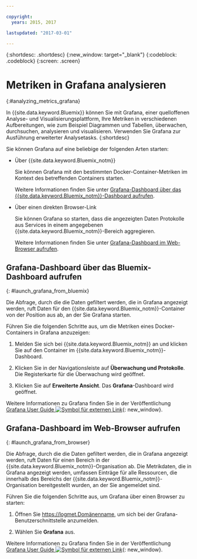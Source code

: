 ```yaml
---

copyright:
  years: 2015, 2017

lastupdated: "2017-03-01"

---
```



{:shortdesc: .shortdesc}
{:new_window: target="_blank"}
{:codeblock: .codeblock}
{:screen: .screen}

# Metriken in Grafana analysieren
{:#analyzing_metrics_grafana}

In {{site.data.keyword.Bluemix}} können Sie mit Grafana, einer quelloffenen Analyse- und Visualisierungsplattform, Ihre Metriken in verschiedenen Aufbereitungen, wie zum Beispiel Diagrammen und Tabellen, überwachen, durchsuchen, analysieren und visualisieren. Verwenden Sie Grafana zur Ausführung erweiterter Analysetasks.
{:shortdesc}

Sie können Grafana auf eine beliebige der folgenden Arten starten: 

* Über {{site.data.keyword.Bluemix_notm}}

    Sie können Grafana mit den bestimmten Docker-Container-Metriken im Kontext des betreffenden Containers starten.  
    
    Weitere Informationen finden Sie unter [Grafana-Dashboard über das {{site.data.keyword.Bluemix_notm}}-Dashboard aufrufen](monitoring_analyzing_metrics_grafana.html#launch_grafana_from_bluemix). 

* Über einen direkten Browser-Link

    Sie können Grafana so starten, dass die angezeigten Daten Protokolle aus Services in einem angegebenen {{site.data.keyword.Bluemix_notm}}-Bereich aggregieren. 
    
    Weitere Informationen finden Sie unter [Grafana-Dashboard im Web-Browser aufrufen](monitoring_analyzing_metrics_grafana.html#launch_grafana_from_browser).
    


##  Grafana-Dashboard über das Bluemix-Dashboard aufrufen
{: #launch_grafana_from_bluemix}

Die Abfrage, durch die die Daten gefiltert werden, die in Grafana angezeigt werden, ruft Daten für den {{site.data.keyword.Bluemix_notm}}-Container von der Position aus ab, an der Sie Grafana starten.  

Führen Sie die folgenden Schritte aus, um die Metriken eines Docker-Containers in Grafana anzuzeigen: 

1. Melden Sie sich bei {{site.data.keyword.Bluemix_notm}} an und klicken Sie auf den Container im {{site.data.keyword.Bluemix_notm}}-Dashboard.  
    
2. Klicken Sie in der Navigationsleiste auf **Überwachung und Protokolle**. Die Registerkarte für die Überwachung wird geöffnet.  
    
3. Klicken Sie auf **Erweiterte Ansicht**. Das **Grafana**-Dashboard wird geöffnet. 

Weitere Informationen zu Grafana finden Sie in der Veröffentlichung [Grafana User Guide ![Symbol für externen Link](../../../icons/launch-glyph.svg "Symbol für externen Link")](http://docs.grafana.org/){: new_window}. 


##  Grafana-Dashboard im Web-Browser aufrufen
{: #launch_grafana_from_browser}

Die Abfrage, durch die die Daten gefiltert werden, die in Grafana angezeigt werden, ruft Daten für einen Bereich in der {{site.data.keyword.Bluemix_notm}}-Organisation ab. Die Metrikdaten, die in Grafana angezeigt werden, umfassen Einträge für alle Ressourcen, die innerhalb des Bereichs der {{site.data.keyword.Bluemix_notm}}-Organisation bereitgestellt wurden, an der Sie angemeldet sind. 

Führen Sie die folgenden Schritte aus, um Grafana über einen Browser zu starten: 

1. Öffnen Sie [https://logmet.<span class="keyword" data-hd-keyref="DomainName">Domänenname</span>](https://logmet.{DomainName}), um sich bei der Grafana-Benutzerschnittstelle anzumelden. 

2. Wählen Sie **Grafana** aus. 
     
Weitere Informationen zu Grafana finden Sie in der Veröffentlichung [Grafana User Guide ![Symbol für externen Link](../../../icons/launch-glyph.svg "Symbol für externen Link")](http://docs.grafana.org/){: new_window}. 
